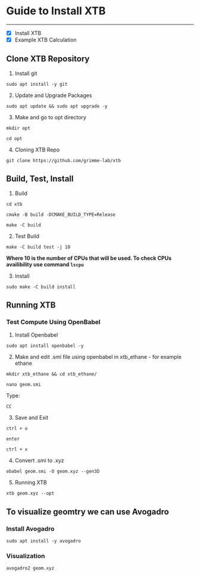 # Guide to Install XTB
---------------------------
- [x] Install XTB
- [x] Example XTB Calculation
## Clone XTB Repository
1. Install git  
```
sudo apt install -y git
```
2. Update and Upgrade Packages
```
sudo apt update && sudo apt upgrade -y
```
3. Make and go to opt directory
```
mkdir opt
```
```
cd opt
```
4. Cloning XTB Repo
```
git clone https://github.com/grimme-lab/xtb
```

## Build, Test, Install
1. Build
```
cd xtb
```
```
cmake -B build -DCMAKE_BUILD_TYPE=Release
```
```
make -C build
```
2. Test Build
```
make -C build test -j 10
```
__Where 10 is the number of CPUs that will be used. To check CPUs availibility use command `` lscpu ``__


3. Install
```
sudo make -C build install
```

## Running XTB
### Test Compute Using OpenBabel
1. Install Openbabel
```
sudo apt install openbabel -y
```
2. Make and edit .smi file using openbabel in xtb_ethane - for example ethane
```
mkdir xtb_ethane && cd xtb_ethane/
```
```
nano geom.smi
```
Type:
```
CC
```
3. Save and Exit
```
ctrl + o
```
```
enter
```
```
ctrl + x
```
4. Convert .smi to .xyz
```
obabel geom.smi -O geom.xyz --gen3D
```
5. Running XTB
```
xtb geom.xyz --opt
```

## To visualize geomtry we can use __Avogadro__
### Install Avogadro
```
sudo apt install -y avogadro
```
### Visualization
```
avogadro2 geom.xyz
```
